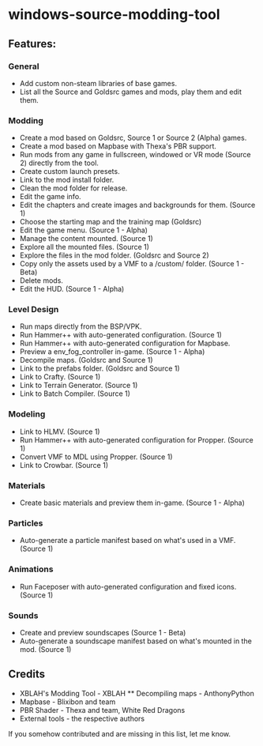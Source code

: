 # windows-source-modding-tool

## Features:

### General
* Add custom non-steam libraries of base games.
* List all the Source and Goldsrc games and mods, play them and edit them.

### Modding
* Create a mod based on Goldsrc, Source 1 or Source 2 (Alpha) games.
* Create a mod based on Mapbase with Thexa's PBR support.
* Run mods from any game in fullscreen, windowed or VR mode (Source 2) directly from the tool.
* Create custom launch presets.
* Link to the mod install folder.
* Clean the mod folder for release.
* Edit the game info.
* Edit the chapters and create images and backgrounds for them. (Source 1)
* Choose the starting map and the training map (Goldsrc)
* Edit the game menu. (Source 1 - Alpha)
* Manage the content mounted. (Source 1)
* Explore all the mounted files. (Source 1)
* Explore the files in the mod folder. (Goldsrc and Source 2)
* Copy only the assets used by a VMF to a /custom/ folder. (Source 1 - Beta)
* Delete mods.
* Edit the HUD. (Source 1 - Alpha)

### Level Design
* Run maps directly from the BSP/VPK.
* Run Hammer++ with auto-generated configuration. (Source 1)
* Run Hammer++ with auto-generated configuration for Mapbase.
* Preview a env_fog_controller in-game. (Source 1 - Alpha)
* Decompile maps. (Goldsrc and Source 1)
* Link to the prefabs folder. (Goldsrc and Source 1)
* Link to Crafty. (Source 1)
* Link to Terrain Generator. (Source 1)
* Link to Batch Compiler. (Source 1)

### Modeling
* Link to HLMV. (Source 1)
* Run Hammer++ with auto-generated configuration for Propper. (Source 1)
* Convert VMF to MDL using Propper. (Source 1)
* Link to Crowbar. (Source 1)

### Materials
* Create basic materials and preview them in-game. (Source 1 - Alpha)

### Particles
* Auto-generate a particle manifest based on what's used in a VMF. (Source 1)

### Animations
* Run Faceposer with auto-generated configuration and fixed icons. (Source 1)

### Sounds
* Create and preview soundscapes (Source 1 - Beta)
* Auto-generate a soundscape manifest based on what's mounted in the mod. (Source 1)

## Credits

* XBLAH's Modding Tool - XBLAH
** Decompiling maps - AnthonyPython
* Mapbase - Blixibon and team
* PBR Shader - Thexa and team, White Red Dragons
* External tools - the respective authors



If you somehow contributed and are missing in this list, let me know.
